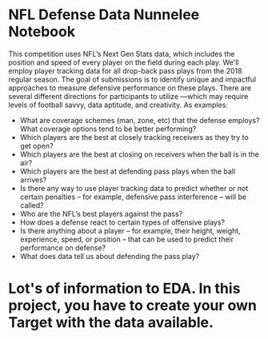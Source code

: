 # NFL Defense Data Nunnelee Notebook
This competition uses NFL’s Next Gen Stats data, which includes the position and speed of every player on the field during each play. We'll employ player tracking data for all drop-back pass plays from the 2018 regular season. The goal of submissions is to identify unique and impactful approaches to measure defensive performance on these plays. There are several different directions for participants to utilize —which may require levels of football savvy, data aptitude, and creativity. As examples:

* What are coverage schemes (man, zone, etc) that the defense employs? What coverage options tend to be better performing?
* Which players are the best at closely tracking receivers as they try to get open?
* Which players are the best at closing on receivers when the ball is in the air?
* Which players are the best at defending pass plays when the ball arrives?
* Is there any way to use player tracking data to predict whether or not certain penalties – for example, defensive pass interference – will be called?
* Who are the NFL’s best players against the pass?
* How does a defense react to certain types of offensive plays?
* Is there anything about a player – for example, their height, weight, experience, speed, or position – that can be used to predict their performance on defense?
* What does data tell us about defending the pass play?

# Lot's of information to EDA. In this project, you have to create your own Target with the data available.
